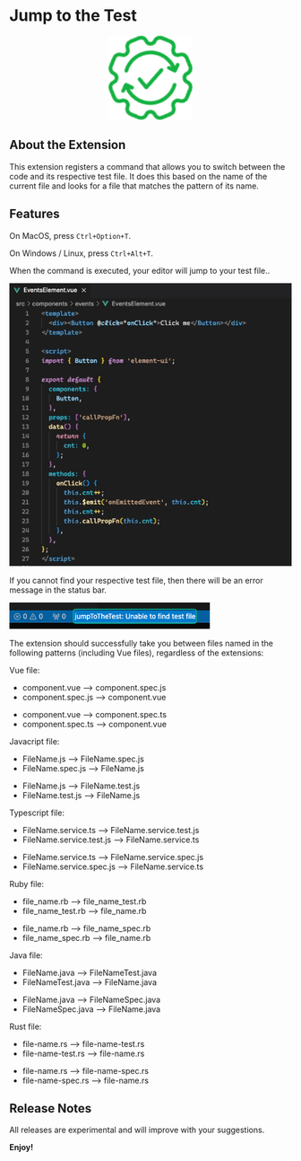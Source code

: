 # Jump to the Test
<p align="center">
<a href="https://github.com/micueldev/vscode-jump-to-the-test" target="blank"><img src="./images/jump-to-the-test.png" width="150" alt="Jump to the Test Logo" /></a>
</p>

## About the Extension
This extension registers a command that allows you to switch between the code and its respective test file. It does this based on the name of the current file and looks for a file that matches the pattern of its name.

## Features

On MacOS, press `Ctrl+Option+T`.

On Windows / Linux, press `Ctrl+Alt+T`.

When the command is executed, your editor will jump to your test file..

![My Image](./images/jump-to-the-test.gif)

If you cannot find your respective test file, then there will be an error message in the status bar.

![My Image](./images/not-found.png)

The extension should successfully take you between files named in the following patterns (including Vue files), regardless of the extensions:

<p>Vue file:</p>
<ul>
  <li>component.vue --> component.spec.js</li>
  <li>component.spec.js --> component.vue</li>
</ul>
<ul>
  <li>component.vue --> component.spec.ts</li>
  <li>component.spec.ts --> component.vue</li>
</ul>

<p>Javacript file:</p>
<ul>
  <li>FileName.js --> FileName.spec.js</li>
  <li>FileName.spec.js --> FileName.js</li>
</ul>
<ul>
  <li>FileName.js --> FileName.test.js</li>
  <li>FileName.test.js --> FileName.js</li>
</ul>

<p>Typescript file:</p>
<ul>
  <li>FileName.service.ts --> FileName.service.test.js</li>
  <li>FileName.service.test.js --> FileName.service.ts</li>
</ul>
<ul>
  <li>FileName.service.ts --> FileName.service.spec.js</li>
  <li>FileName.service.spec.js --> FileName.service.ts</li>
</ul>

<p>Ruby file:</p>
<ul>
  <li>file_name.rb --> file_name_test.rb</li>
  <li>file_name_test.rb --> file_name.rb</li>
</ul>
<ul>
  <li>file_name.rb --> file_name_spec.rb</li>
  <li>file_name_spec.rb --> file_name.rb</li>
</ul>

<p>Java file:</p>
<ul>
  <li>FileName.java --> FileNameTest.java</li>
  <li>FileNameTest.java --> FileName.java</li>
</ul>
<ul>
  <li>FileName.java --> FileNameSpec.java</li>
  <li>FileNameSpec.java --> FileName.java</li>
</ul>

<p>Rust file:</p>
<ul>
  <li>file-name.rs --> file-name-test.rs</li>
  <li>file-name-test.rs --> file-name.rs</li>
</ul>
<ul>
  <li>file-name.rs --> file-name-spec.rs</li>
  <li>file-name-spec.rs --> file-name.rs</li>
</ul>

## Release Notes

All releases are experimental and will improve with your suggestions.

**Enjoy!**
